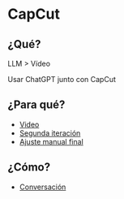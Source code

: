 # CapCut

## ¿Qué?

LLM > Vídeo

Usar ChatGPT junto con CapCut

## ¿Para qué?

- [Video](https://youtu.be/-As2NN1WLbY) 
- [Segunda iteración](https://youtu.be/YddaMOj26QI) 
- [Ajuste manual final](https://youtu.be/VpbEuDfcnm4)

## ¿Cómo?

- [Conversación](https://chat.openai.com/share/082a7e95-bcbd-456a-9fc3-82f6d9e31a44)
